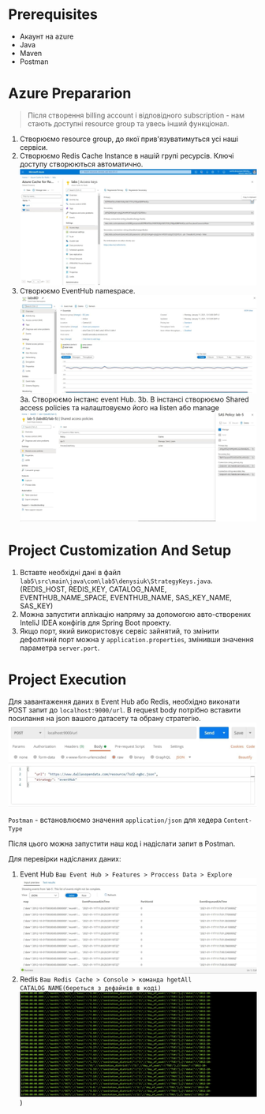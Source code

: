 # Prerequisites
  - Акаунт на azure
  - Java
  - Maven
  - Postman

  # Azure Prepararion
> Після створення billing account і відповідного subscription - нам стають доступні resource group та увесь інший функціонал.

1. Створюємо resource group, до якої прив'язуватимуться усі наші сервіси.
2. Створюємо Redis Cache Instance в нашій групі ресурсів. Ключі доступу створюються автоматично.
    ![redis](../img/lab_5_1.jpg)
3. Створюємо EventHub namespace.
    ![event_hub_namespace](../img/lab_5_2.jpg)
    3a. Створюємо інстанс event Hub.
    3b. В інстансі створюємо Shared access policies та налаштовуємо його на listen або manage
    ![event_hub_policy](../img/lab_5_3.jpg)
 

# Project Customization And Setup
  1. Вставте необхідні дані в файл `lab5\src\main\java\com\lab5\denysiuk\StrategyKeys.java`. 
  (REDIS_HOST, REDIS_KEY, CATALOG_NAME, EVENTHUB_NAME_SPACE, EVENTHUB_NAME, SAS_KEY_NAME, SAS_KEY)
  2. Можна запустити аплікацію напряму за допомогою авто-створених InteliJ IDEA конфігів для Spring Boot проекту.
  3. Якщо порт, який використовує сервіс зайнятий, то змінити дефолтний порт можна у `application.properties`, змінивши значення параметрa `server.port`.


# Project Execution
Для завантаження даних в Event Hub або Redis, необхідно виконати POST запит до `localhost:9000/url`. В request body потрібно вставити посилання на json вашого датасету та обрану стратегію.
    ![event_hub_postman](../img/lab_5_4.jpg)

 `Postman` - встановлюємо значення `application/json` для хедера `Content-Type`

Після цього можна запустити наш код і надіслати запит в Postman.

Для перевірки надісланих даних:
  1. Event Hub
  `Ваш Event Hub > Features > Proccess Data > Explore`
  ![event-hub-process-data](../img/lab_5_5.jpg)
  2. Redis
  `Ваш Redis Cache > Console > команда hgetAll CATALOG_NAME(береться з дефайнів в коді)`
  ![redis-process-data](../img/lab_5_6.jpg))

